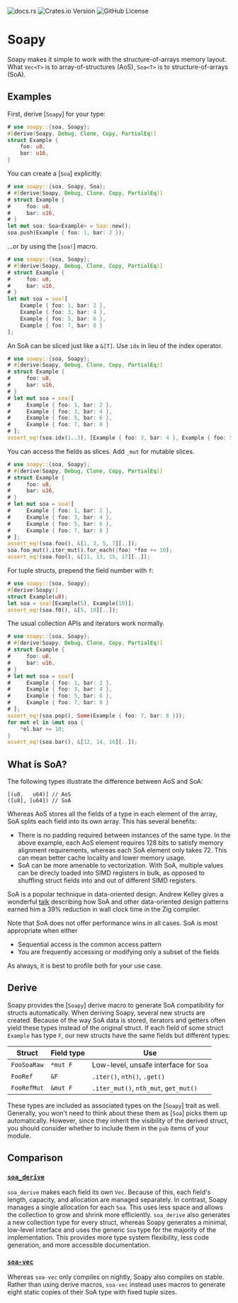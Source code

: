 ![docs.rs](https://img.shields.io/docsrs/soapy?link=https%3A%2F%2Fdocs.rs%2Fsoapy%2Flatest%2Fsoapy%2F)
![Crates.io Version](https://img.shields.io/crates/v/soapy?link=https%3A%2F%2Fcrates.io%2Fcrates%2Fsoapy)
![GitHub License](https://img.shields.io/github/license/tim-harding/soapy?link=https%3A%2F%2Fgithub.com%2Ftim-harding%2Fsoapy%2Fblob%2Fmain%2FLICENSE)

# Soapy

Soapy makes it simple to work with the structure-of-arrays memory layout. What `Vec<T>`
is to array-of-structures (AoS), `Soa<T>` is to structure-of-arrays (SoA).

## Examples

First, derive [`Soapy`] for your type:
```rust
# use soapy::{soa, Soapy};
#[derive(Soapy, Debug, Clone, Copy, PartialEq)]
struct Example {
    foo: u8,
    bar: u16,
}
```

You can create a [`Soa`] explicitly:
```rust
# use soapy::{soa, Soapy, Soa};
# #[derive(Soapy, Debug, Clone, Copy, PartialEq)]
# struct Example {
#     foo: u8,
#     bar: u16,
# }
let mut soa: Soa<Example> = Soa::new();
soa.push(Example { foo: 1, bar: 2 });
```

...or by using the [`soa!`] macro. 
```rust
# use soapy::{soa, Soapy};
# #[derive(Soapy, Debug, Clone, Copy, PartialEq)]
# struct Example {
#     foo: u8,
#     bar: u16,
# }
let mut soa = soa![
    Example { foo: 1, bar: 2 }, 
    Example { foo: 3, bar: 4 },
    Example { foo: 5, bar: 6 },
    Example { foo: 7, bar: 8 }
];
```

An SoA can be sliced just like a `&[T]`. Use `idx` in lieu of the index operator.
```rust
# use soapy::{soa, Soapy};
# #[derive(Soapy, Debug, Clone, Copy, PartialEq)]
# struct Example {
#     foo: u8,
#     bar: u16,
# }
# let mut soa = soa![
#     Example { foo: 1, bar: 2 }, 
#     Example { foo: 3, bar: 4 },
#     Example { foo: 5, bar: 6 },
#     Example { foo: 7, bar: 8 }
# ];
assert_eq!(soa.idx(1..3), [Example { foo: 3, bar: 4 }, Example { foo: 5, bar: 6 }]);
```

You can access the fields as slices. Add `_mut` for mutable slices. 
```rust
# use soapy::{soa, Soapy};
# #[derive(Soapy, Debug, Clone, Copy, PartialEq)]
# struct Example {
#     foo: u8,
#     bar: u16,
# }
# let mut soa = soa![
#     Example { foo: 1, bar: 2 }, 
#     Example { foo: 3, bar: 4 },
#     Example { foo: 5, bar: 6 },
#     Example { foo: 7, bar: 8 }
# ];
assert_eq!(soa.foo(), &[1, 3, 5, 7][..]);
soa.foo_mut().iter_mut().for_each(|foo| *foo += 10);
assert_eq!(soa.foo(), &[11, 13, 15, 17][..]);
```

For tuple structs, prepend the field number with `f`:
```rust
# use soapy::{soa, Soapy};
#[derive(Soapy)]
struct Example(u8);
let soa = soa![Example(5), Example(10)];
assert_eq!(soa.f0(), &[5, 10][..]);
```

The usual collection APIs and iterators work normally.
```rust
# use soapy::{soa, Soapy};
# #[derive(Soapy, Debug, Clone, Copy, PartialEq)]
# struct Example {
#     foo: u8,
#     bar: u16,
# }
# let mut soa = soa![
#     Example { foo: 1, bar: 2 }, 
#     Example { foo: 3, bar: 4 },
#     Example { foo: 5, bar: 6 },
#     Example { foo: 7, bar: 8 }
# ];
assert_eq!(soa.pop(), Some(Example { foo: 7, bar: 8 }));
for mut el in &mut soa {
    *el.bar += 10;
}
assert_eq!(soa.bar(), &[12, 14, 16][..]);
```

## What is SoA?

The following types illustrate the difference between AoS and SoA:
```text
[(u8,   u64)] // AoS
([u8], [u64]) // SoA
```

Whereas AoS stores all the fields of a type in each element of the array,
SoA splits each field into its own array. This has several benefits:

- There is no padding required between instances of the same type. In the
above example, each AoS element requires 128 bits to satisfy memory
alignment requirements, whereas each SoA element only takes 72. This can
mean better cache locality and lower memory usage.
- SoA can be more amenable to vectorization. With SoA, multiple values can
be direcly loaded into SIMD registers in bulk, as opposed to shuffling
struct fields into and out of different SIMD registers.

SoA is a popular technique in data-oriented design. Andrew Kelley gives a
wonderful [talk](https://vimeo.com/649009599) describing how SoA and other
data-oriented design patterns earned him a 39% reduction in wall clock time
in the Zig compiler.

Note that SoA does not offer performance wins in all cases. SoA is most
appropriate when either
- Sequential access is the common access pattern
- You are frequently accessing or modifying only a subset of the fields

As always, it is best to profile both for your use case.

## Derive

Soapy provides the [`Soapy`] derive macro to generate SoA compatibility for
structs automatically. When deriving Soapy, several new structs are
created. Because of the way SoA data is stored, iterators and getters often
yield these types instead of the original struct. If each field of some
struct `Example` has type `F`, our new structs have the same fields but
different types:

| Struct      | Field type | Use                                   |
|-------------|------------|---------------------------------------|
| `FooSoaRaw` | `*mut F`   | Low-level, unsafe interface for `Soa` |
| `FooRef`    | `&F`       | `.iter()`, `nth()`, `.get()`          |
| `FooRefMut` | `&mut F`   | `.iter_mut()`, `nth_mut`, `get_mut()` |

These types are included as associated types on the [`Soapy`] trait as well.
Generally, you won't need to think about these them as [`Soa`] picks them up
automatically. However, since they inherit the visibility of the derived
struct, you should consider whether to include them in the `pub` items of
your module.

## Comparison

### [`soa_derive`](https://docs.rs/soa_derive/latest/soa_derive/)

`soa_derive` makes each field its own `Vec`. Because of this, each field's
length, capacity, and allocation are managed separately. In contrast, Soapy
manages a single allocation for each `Soa`. This uses less space and allows
the collection to grow and shrink more efficiently. `soa_derive` also
generates a new collection type for every struct, whereas Soapy generates a
minimal, low-level interface and uses the generic `Soa` type for the
majority of the implementation. This provides more type system flexibility,
less code generation, and more accessible documentation.

### [`soa-vec`](https://docs.rs/soa-vec/latest/soa_vec/)

Whereas `soa-vec` only compiles on nightly, Soapy also compiles on stable.
Rather than using derive macros, `soa-vec` instead uses macros to generate
eight static copies of their SoA type with fixed tuple sizes.

